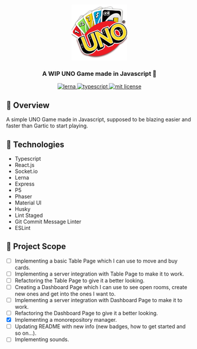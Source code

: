 <p align="center">
	<img src="./assets/uno_icon.png" height="150" width="150" alt="icon example" />
</p>	

<h3 align="center">
  A WIP UNO Game made in Javascript 🎴
</h3>

<p align="center">
	<a href="https://lerna.js.org/">
		<img alt="lerna" src="https://img.shields.io/badge/maintained%20with-lerna-cc00ff.svg" alt="maintained with lerna"/>
	</a>
	<a href="https://github.com/microsoft/TypeScript">
		<img alt="typescript" src="https://camo.githubusercontent.com/41c68e9f29c6caccc084e5a147e0abd5f392d9bc/68747470733a2f2f62616467656e2e6e65742f62616467652f547970655363726970742f7374726963742532302546302539462539322541412f626c7565">
	</a>
	<a href="https://github.com/guilhermebkel/uno-game">
		<img alt="mit license" src="https://img.shields.io/github/license/guilhermebkel/uno-game?color=0051ff" />
	</a>
</p>

## 📌 Overview

A simple UNO Game made in Javascript, supposed to be blazing easier and faster than Gartic to start playing. 

## 🔧 Technologies

- Typescript
- React.js
- Socket.io
- Lerna
- Express
- P5
- Phaser
- Material UI
- Husky
- Lint Staged
- Git Commit Message Linter
- ESLint

## 👣 Project Scope

- [ ] Implementing a basic Table Page which I can use to move and buy cards.
- [ ] Implementing a server integration with Table Page to make it to work.
- [ ] Refactoring the Table Page to give it a better looking.
- [ ] Creating a Dashboard Page which I can use to see open rooms, create new ones and get into the ones I want to.
- [ ] Implementing a server integration with Dashboard Page to make it to work.
- [ ] Refactoring the Dashboard Page to give it a better looking.
- [X] Implementing a monorepository manager.
- [ ] Updating README with new info (new badges, how to get started and so on...).
- [ ] Implementing sounds.
